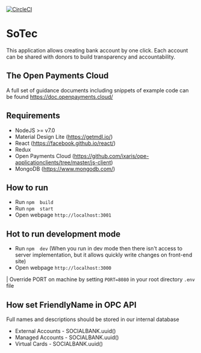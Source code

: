 [![CircleCI](https://circleci.com/gh/sotecio/socialbank.svg?style=svg&circle-token=d1c3483a5035420a95bcf103fd40d19a53df7a78)](https://circleci.com/gh/sotecio/socialbank)

# SoTec

This application allows creating bank account by one click. Each account can be shared with donors to build transparency and accountability.

## The Open Payments Cloud

A full set of guidance documents including snippets of example code can be found https://doc.openpayments.cloud/

## Requirements

* NodeJS >= v7.0
* Material Design Lite (https://getmdl.io/)
* React (https://facebook.github.io/react/)
* Redux
* Open Payments Cloud (https://github.com/ixaris/ope-applicationclients/tree/master/js-client)
* MongoDB (https://www.mongodb.com/)

## How to run

* Run `npm  build`
* Run `npm  start`
* Open webpage `http://localhost:3001`

## Hot to run development mode

* Run `npm  dev` (When you run in dev mode then there isn't access to server implementation, but it allows quickly write changes on front-end site)
* Open webpage `http://localhost:3000`

| Override PORT on machine by setting ```PORT=8080``` in your root directory ```.env``` file

## How set FriendlyName in OPC API

Full names and descriptions should be stored in our internal database

* External Accounts   - SOCIALBANK.uuid()
* Managed Accounts    - SOCIALBANK.uuid()
* Virtual Cards       - SOCIALBANK.uuid()

